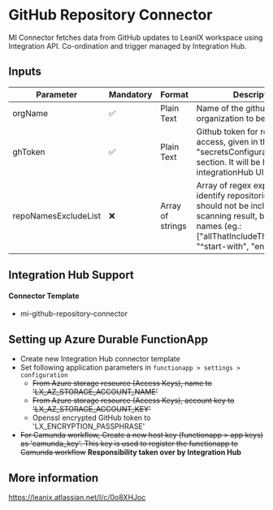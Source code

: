 # GitHub Repository Connector

MI Connector fetches data from GitHub updates to LeanIX workspace using Integration API. Co-ordination and trigger managed by
Integration Hub.

## Inputs

| Parameter            | Mandatory | Format           | Description                                                                                                                                                                                |
| -------------------- | --------- | ---------------- | ------------------------------------------------------------------------------------------------------------------------------------------------------------------------------------------ |
| orgName              | ✅        | Plain Text       | Name of the github organization to be scanned                                                                                                                                              |
| ghToken              | ✅        | Plain Text       | Github token for repository access, given in the "secretsConfiguration" section. It will be hidden in the integrationHub UI.                                                               |
| repoNamesExcludeList | ❌        | Array of strings | Array of regex expressions to identify repositories, that should not be included in the scanning result, by their names (eg.: ["allThatIncludeThisSubstring", "^start-with", "end-with$"]) |

## Integration Hub Support

#### Connector Template

- mi-github-repository-connector

## Setting up Azure Durable FunctionApp

- Create new Integration Hub connector template
- Set following application parameters in `functionapp > settings > configuration`
  - ~~From Azure storage resource (Access Keys), name to 'LX_AZ_STORAGE_ACCOUNT_NAME'~~
  - ~~From Azure storage resource (Access Keys), account key to 'LX_AZ_STORAGE_ACCOUNT_KEY'~~
  - Openssl encrypted GitHub token to 'LX_ENCRYPTION_PASSPHRASE'
- ~~For Camunda workflow, Create a new host key (functionapp > app keys) as 'camunda_key'. This key is used to register the
  functionapp to Camunda workflow~~ **Responsibility taken over by Integration Hub**

## More information

https://leanix.atlassian.net/l/c/0o8XHJoc
